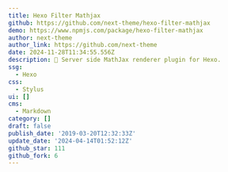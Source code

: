 ```yaml
---
title: Hexo Filter Mathjax
github: https://github.com/next-theme/hexo-filter-mathjax
demo: https://www.npmjs.com/package/hexo-filter-mathjax
author: next-theme
author_link: https://github.com/next-theme
date: 2024-11-28T11:34:55.556Z
description: 💯 Server side MathJax renderer plugin for Hexo.
ssg:
  - Hexo
css:
  - Stylus
ui: []
cms:
  - Markdown
category: []
draft: false
publish_date: '2019-03-20T12:32:33Z'
update_date: '2024-04-14T01:52:12Z'
github_star: 111
github_fork: 6
---
```

